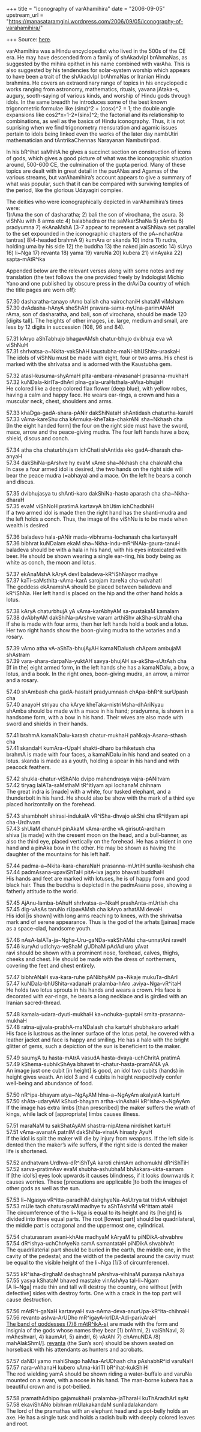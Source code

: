 +++
title = "Iconography of varAhamihira"
date = "2006-09-05"
upstream_url = "https://manasataramgini.wordpress.com/2006/09/05/iconography-of-varahamihira/"

+++
Source: [here](https://manasataramgini.wordpress.com/2006/09/05/iconography-of-varahamihira/).

varAhamihira was a Hindu encyclopedist who lived in the 500s of the CE era. He may have descended from a family of shAkadvIpI brAhmaNas, as suggested by the mihira epithet in his name combined with varAha. This is also suggested by his tendencies for solar-system worship which appears to have been a trait of the shAkadvIpI brAhmaNas or Iranian Hindu brahmins. He covers an extraordinary range of topics in his encyclopedic works ranging from astronomy, mathematics, rituals, yavana jAtaka-s, augury, sooth-saying of various kinds, and worship of Hindu gods through idols. In the same breadth he introduces some of the best known trigonometric formulae like (sinx)^2 + (cosx)^2 = 1; the double angle expansions like cos2\*x=1-2\*(sinx)^2; the factorial and its relationship to combinations, as well as the basics of Hindu iconography. Thus, it is not suprising when we find trigonometry mensuration and agamic issues pertain to idols being linked even the works of the later day nambUtiri mathematician and tAntrikaChennas Narayanan Nambutiripad.

In his bR^ihat saMhitA he gives a succinct section on construction of icons of gods, which gives a good picture of what was the iconographic situation around, 500-600 CE, the culmination of the gupta period. Many of these topics are dealt with in great detail in the purANas and Agamas of the various streams, but varAhamihira’s account appears to give a summary of what was popular, such that it can be compared with surviving temples of the period, like the glorious Udayagiri complex.

The deities who were iconographically depicted in varAhamihira’s times were:  
1)rAma the son of dasharatha; 2) bali the son of virochana, the asura. 3) viShNu with 8 arms etc 4) balabhadra or the saMkarShaNa 5) sAmba 6) pradyumna 7) ekAnaMshA (3-7 appear to represent a vaiShNava set parallel to the set expounded in the iconographic chapters of the pA\~ncharAtra tantras) 8)4-headed brahmA 9) kumAra or skanda 10) indra 11) rudra, holding uma by his side 12) the buddha 13) the naked jain ascetic 14) sUrya 16) li\~Nga 17) revanta 18) yama 19) varuNa 20) kubera 21) vinAyaka 22) sapta-mAtR^ika

Appended below are the relevant verses along with some notes and my translation (the text follows the one provided freely by Indologist Michio Yano and one published by obscure press in the drAviDa country of which the title pages are worn off):

57.30 dasharatha-tanayo rAmo balish cha vairochaniH shataM viMsham  
57.30 dvAdasha-hAnyA sheShAH pravara-sama-nyUna-parimANAH  
rAma, son of dasharatha, and bali, son of virochana, should be made 120 \[digits tall\]. The heights of other images, i.e. large, medium and small, are less by 12 digits in succession (108, 96 and 84).

57.31 kAryo aShTabhujo bhagavAMsh chatur-bhujo dvibhuja eva vA viShNuH  
57.31 shrIvatsa-a\~Nkita-vakShAH kaustubha-maNi-bhUShita-uraskaH  
The idols of viShNu must be made with eight, four or two arms. His chest is marked with the shrIvatsa and is adorned with the Kaustubha gem.

57.32 atasI-kusuma-shyAmaH pIta-ambara-nivasanaH prasanna-mukhaH  
57.32 kuNDala-kirITa-dhArI pIna-gala-uraHsthala-aMsa-bhujaH  
He colored like a deep colored flax flower (deep blue), with yellow robes, having a calm and happy face. He wears ear-rings, a crown and has a muscular neck, chest, shoulders and arms.

57.33 khaDga-gadA-shara-pANir dakShiNataH shAntidash chaturtha-karaH  
57.33 vAma-kareShu cha kArmuka-kheTaka-chakrANi sha\~Nkhash cha  
\[In the eight handed form\] the four on the right side must have the sword, mace, arrow and the peace-giving mudra. The four left hands have a bow, shield, discus and conch.

57.34 atha cha chaturbhujam ichChati shAntida eko gadA-dharash cha-anyaH  
57.34 dakShiNa-pArshve hy evaM vAme sha\~Nkhash cha chakraM cha  
In case a four armed idol is desired, the two hands on the right side will bear the peace mudra (=abhaya) and a mace. On the left he bears a conch and discus.

57.35 dvibhujasya tu shAnti-karo dakShiNa-hasto aparash cha sha\~Nkha-dharaH  
57.35 evaM viShNoH pratimA kartavyA bhUtim ichChadbhiH  
If a two armed idol is made then the right hand has the shanti-mudra and the left holds a conch. Thus, the image of the viShNu is to be made when wealth is desired

57.36 baladevo hala-pANir mada-vibhrama-lochanash cha kartavyaH  
57.36 bibhrat kuNDalam ekaM sha\~Nkha-indu-mR^iNAla-gaura-tanuH  
baladeva should be with a hala in his hand, with his eyes intoxicated with beer. He should be shown wearing a single ear-ring, his body being as white as conch, the moon and lotus.

57.37 ekAnaMshA kAryA devI baladeva-kR^iShNayor madhye  
57.37 kaTi-saMsthita-vAma-karA sarojam itareNa cha-udvahatI  
The goddess ekAnamshA should be placed between baladeva and kR^iShNa. Her left hand is placed on the hip and the other hand holds a lotus.

57.38 kAryA chaturbhujA yA vAma-karAbhyAM sa-pustakaM kamalam  
57.38 dvAbhyAM dakShiNa-pArshve varam arthiShv akSha-sUtraM cha  
If she is made with four arms, then her left hands hold a book and a lotus. Her two right hands show the boon-giving mudra to the votaries and a rosary.

57.39 vAmo atha vA-aShTa-bhujAyAH kamaNDalush chApam ambujaM shAstram  
57.39 vara-shara-darpaNa-yuktAH savya-bhujAH sa-akSha-sUtrAsh cha  
\[If in the\] eight armed form, in the left hands she has a kamaNDalu, a bow, a lotus, and a book. In the right ones, boon-giving mudra, an arrow, a mirror and a rosary.

57.40 shAmbash cha gadA-hastaH pradyumnash chApa-bhR^it surUpash cha  
57.40 anayoH striyau cha kArye kheTaka-nistriMsha-dhAriNyau  
shAmba should be made with a mace in his hand; pradyumna, is shown in a handsome form, with a bow in his hand. Their wives are also made with sword and shields in their hands.

57.41 brahmA kamaNDalu-karash chatur-mukhaH paNkaja-Asana-sthash cha  
57.41 skandaH kumAra-rUpaH shakti-dharo barhiketush cha  
brahmA is made with four faces, a kamaNDalu in his hand and seated on a lotus. skanda is made as a youth, holding a spear in his hand and with peacock feathers.

57.42 shukla-chatur-viShANo dvipo mahendrasya vajra-pANitvam  
57.42 tiryag lalATa-saMsthaM tR^itIyam api lochanaM chihnam  
The great indra is \[made\] with a white, four tusked elephant, and a thunderbolt in his hand. He should also be show with the mark of a third eye placed horizontally on the forehead.

57.43 shambhoH shirasi-indukalA vR^iSha-dhvajo akShi cha tR^itIyam api cha-Urdhvam  
57.43 shUlaM dhanuH pinAkaM vAma-ardhe vA girisutA-ardham  
shiva \[is made\] with the cresent moon on the head, and a bull-banner, as also the third eye, placed vertically on the forehead. He has a trident in one hand and a pinAka bow in the other. He may be shown as having the daughter of the mountains for his left half.

57.44 padma-a\~Nkita-kara-charaNaH prasanna-mUrtiH sunIla-keshash cha  
57.44 padmAsana-upaviShTaH pitA-iva jagato bhavati buddhaH  
His hands and feet are marked with lotuses, he is of happy form and good black hair. Thus the buddha is depicted in the padmAsana pose, showing a fatherly attitude to the world.

57.45 AjAnu-lamba-bAhuH shrIvatsa-a\~NkaH prashAnta-mUrtish cha  
57.45 dig-vAsAs taruNo rUpavAMsh cha kAryo arhatAM devaH  
His idol \[is shown\] with long arms reaching to knees, with the shrivatsa mark and of serene appearance. Thus is the god of the arhats \[jainas\] made as a space-clad, handsome youth.

57.46 nAsA-lalATa-ja\~Ngha-Uru-gaNDa-vakShAMsi cha-unnatAni raveH  
57.46 kuryAd udIchya-veShaM gUDhaM pAdAd uro yAvat  
ravi should be shown with a prominent nose, forehead, calves, thighs, cheeks and chest. He should be made with the dress of northerners, covering the feet and chest entirely.

57.47 bibhrANaH sva-kara-ruhe pANibhyAM pa\~Nkaje mukuTa-dhArI  
57.47 kuNDala-bhUShita-vadanaH pralamba-hAro .aviya\~Nga-vR^itaH  
He holds two lotus sprouts in his hands and wears a crown. His face is decorated with ear-rings, he bears a long necklace and is girdled with an Iranian sacred-thread.

57.48 kamala-udara-dyuti-mukhaH ka\~nchuka-guptaH smita-prasanna-mukhaH  
57.48 ratna-ujjvala-prabhA-maNDalash cha kartuH shubhakaro arkaH  
His face is lustrous as the inner surface of the lotus petal, he covered with a leather jacket and face is happy and smiling. He has a halo with the bright glitter of gems, such a depiction of the sun is beneficient to the maker.

57.49 saumyA tu hasta-mAtrA vasudA hasta-dvaya-uchChritA pratimA  
57.49 kShema-subhikShAya bhavet tri-chatur-hasta-pramANA yA  
An image just one cubit \[in height\] is good, an idol two cubits
(hands) in height gives weath. An idol 3 and 4 cubits in height
respectively confer well-being and abundance of food.

57.50 nR^ipa-bhayam atya\~NgAyAM hIna-a\~NgAyAm akalyatA kartuH  
57.50 shAta-udaryAM kShud-bhayam artha-vinAshaH kR^isha-a\~NgAyAm  
If the image has extra limbs \[than prescribed\] the maker suffers the wrath of kings, while lack of \[appropriate\] limbs causes illness.

57.51 maraNaM tu sakShatAyAM shastra-nipAtena nirdishet kartuH  
57.51 vAma-avanatA patnIM dakShiNa-vinatA hinasty AyuH  
If the idol is split the maker will die by injury from weapons. If the left side is dented then the maker’s wife suffers, if the right side is dented the maker life is shortened.

57.52 andhatvam Urdhva-dR^iShTyA karoti chintAm adhomukhI dR^iShTiH  
57.52 sarva-pratimAsv evaM shubha-ashubhaM bhAskara-ukta-samam  
If \[the idol’s\] eyes look upwards it causes blindness, if it looks downwards it causes worries. These \[precautions are applicable \]to both the images of other gods as well as the sun.

57.53 li\~Ngasya vR^itta-paradhiM dairghyeNa-AsUtrya tat tridhA vibhajet  
57.53 mUle tach chaturasraM madhye tv aShTAshriM vR^ittam ataH  
The circumference of the li\~Nga is equal to its height and its \[height\] is divided into three equal parts. The root \[lowest part\] should be quadrilateral, the middle part is octagonal and the uppermost one, cylindrical.

57.54 chaturasram avani-khAte madhyaM kAryaM tu piNDikA-shvabhre  
57.54 dR^ishya-uchChrAyeNa samA samantataH piNDikA shvabhrAt  
The quadrilaterial part should be buried in the earth, the middle one, in the cavity of the pedestal; and the width of the pedestal around the cavity must be equal to the visible height of the li\~Nga (1/3 of circumference).

57.55 kR^isha-dIrghaM deshaghnaM pArshva-vihInaM purasya nAshaya  
57.55 yasya kShataM bhaved mastake vinAshAya tal-li\~Ngam  
\[A li\~Nga\] made thin and tall will destroy the country, one without \[with defective\] sides with destroy forts. One with a crack in the top part will cause destruction.

57.56 mAtR^i-gaNaH kartavyaH sva-nAma-deva-anurUpa-kR^ita-chihnaH  
57.56 revanto ashva-ArUDho mR^igayA-krIDA-Adi-parivAraH  
[The band of goddesses (7/8 mAtR^ikA-s)](https://manasataramgini.wordpress.com/2006/08/07/the-circle-of-matri-s/) are made with the form and insignia of the gods whose names they bear \[1) brAhmi, 2) vaiShNavI, 3) mAheshvarI, 4) kaumArI, 5) aindrI, 6) vArAhI 7) chAmuNDA /8) mahAlakShmI/\]. [revanta](https://manasataramgini.wordpress.com/2006/08/31/the-deva-revanta-mythology-iconography-history-and-ritualism/)
(the Sun’s son) should be shown seated on horseback with his attendants
as hunters and acrobats.

57.57 daNDI yamo mahiShago haMsa-ArUDhash cha pAshabhR^id varuNaH  
57.57 nara-vAhanaH kubero vAma-kirITI bR^ihat-kukShiH  
The rod wielding yamA should be shown riding a water-buffalo and varuNa mounted on a swan, with a noose in his hand. The man-borne kubera has a beautiful crown and is pot-bellied.

57.58 pramathAdhipo gajamukhaH pralamba-jaTharaH kuThAradhArI syAt  
57.58 ekaviShANo bibhran mUlakakandaM sunIladalakandam  
The lord of the pramathas with an elephant head and a pot-belly holds an axe. He has a single tusk and holds a radish bulb with deeply colored leaves and root.

